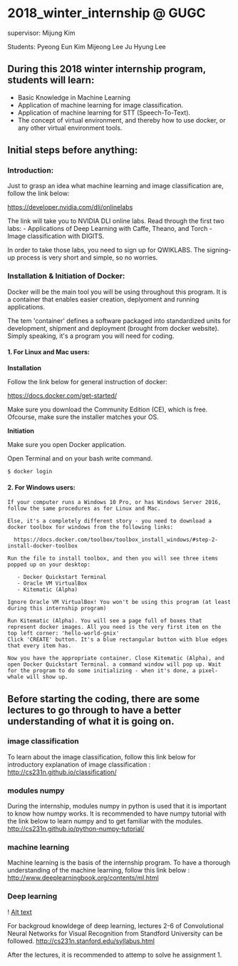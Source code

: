 # 2018_winter_internship @ GUGC
supervisor: Mijung Kim

Students: Pyeong Eun Kim
          Mijeong Lee
          Ju Hyung Lee

## During this 2018 winter internship program, students will learn:

  - Basic Knowledge in Machine Learning
  - Application of machine learning for image classification.
  - Application of machine learning for STT (Speech-To-Text).
  - The concept of virtual environment, and thereby how to use docker, or any other virtual environment tools.
 
  
  
## Initial steps before anything:

### Introduction:

  Just to grasp an idea what machine learning and image classification are, follow the link below:
  
  https://developer.nvidia.com/dli/onlinelabs
  
  The link will take you to NVIDIA DLI online labs. Read through the first two labs:
    - Applications of Deep Learning with Caffe, Theano, and Torch
    - Image classification with DIGITS.
  
  In order to take those labs, you need to sign up for QWIKLABS. The signing-up process is very short and simple, so no worries.


### Installation & Initiation of Docker:
  
  Docker will be the main tool you will be using throughout this program. It is a container that enables easier creation, deplyoment and running applications.
  
  The tem 'container' defines a software packaged into standardized units for development, shipment and deployment (brought from docker website). Simply speaking, it's a program you will need for coding.
  
####  1. For Linux and Mac users:
   
   **Installation**
    
   Follow the link below for general instruction of docker:
      
   https://docs.docker.com/get-started/
    
   Make sure you download the Community Edition (CE), which is free. Ofcourse, make sure the installer matches your OS.
    
   **Initiation**
   
   Make sure you open Docker application.
    
   Open Terminal and on your bash write command.
    
    $ docker login
    


####  2. For Windows users:
    
    If your computer runs a Windows 10 Pro, or has Windows Server 2016, follow the same procedures as for Linux and Mac.
    
    Else, it's a completely different story - you need to download a docker toolbox for windows from the following links:
    
      https://docs.docker.com/toolbox/toolbox_install_windows/#step-2-install-docker-toolbox
    
    Run the file to install toolbox, and then you will see three items popped up on your desktop: 
    
       - Docker Quickstart Terminal
       - Oracle VM VirtualBox
       - Kitematic (Alpha)
    
    Ignore Oracle VM VirtualBox! You won't be using this program (at least during this internship program)
    
    Run Kitematic (Alpha). You will see a page full of boxes that represent docker images. All you need is the very first item on the top left corner: 'hello-world-gnix'
    Click 'CREATE' button. It's a blue rectangular button with blue edges that every item has.
    
    Now you have the appropriate container. Close Kitematic (Alpha), and open Docker Quickstart Terminal. a command window will pop up. Wait for the program to do some initializing - when it's done, a pixel-whale will show up. 
    
    
    
## Before starting the coding, there are some lectures to go through to have a better understanding of what it is going on.

### image classification 
  
  To learn about the image classification, follow this link below for introductory explanation of image classification :
http://cs231n.github.io/classification/

### modules numpy
  
  During the internship, modules numpy in python is used that it is important to know how numpy works. It is recommended to have numpy tutorial with the link below to learn numpy and to get familiar with the modules.
http://cs231n.github.io/python-numpy-tutorial/

### machine learning
  
  Machine learning is the basis of the internship program. To have a thorough understanding of the machine learning, follow this link below :
http://www.deeplearningbook.org/contents/ml.html

### Deep learning

! [Alt text](\Users\user\Documents\workspace\intern\course_layout.png)

  For backgroud knowldege of deep learning, lectures 2-6 of Convolutional Neural Networks for Visual Recognition from Standford University can be followed. 
  http://cs231n.stanford.edu/syllabus.html
  
  After the lectures, it is recommended to attemp to solve he assignment 1.
  
  
    
      
      

